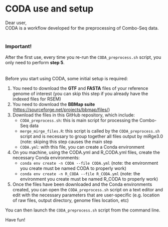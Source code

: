 # CODA use and setup

Dear user,<br/>CODA is a workflow developed for the preprocessing of Combo-Seq data.
<br/>
<br/>
### Important!
After the first use, every time you re-run the `CODA_preprocess.sh` script, you only need to perform **step 5**.
<br/>
<br/>
<br/>
Before you start using CODA, some initial setup is required:
1. You need to download the **GTF** and **FASTA** files of your reference genome of interest (you can skip this step if you already have the indexed files for RSEM)
2. You need to download the **BBMap suite** (https://sourceforge.net/projects/bbmap/files/)
3. Download the files in this GitHub repository, which include: 
    * `CODA_preprocess.sh`: this is main script for processing the Combo-Seq data 
    * `merge_mirge_files.R`: this script is called by the `CODA_preprocess.sh` script and is necessary to group together all files output by miRge3.0 (note: skiping this step causes the main step
    * `CODA.yml`: with this file, you can create a Conda environment 
 4. On you machine, using the CODA.yml and R_CODA.yml files, create the necessary Conda environments:
    * `conda env create -n CODA --file CODA.yml` (note: the environment you create must be named CODA to properly work)
    * `conda env create -n R_CODA --file R_CODA.yml` (note: the environment you create must be named R_CODA to properly work)
5. Once the files have been downloaded and the Conda environments created, you can open the `CODA_preprocess.sh` script on a text editor and edit with the necessary parameters that are user-specific (e.g. location of raw files, output directory, genome files location, etc)

You can then launch the `CODA_preprocess.sh` script from the command line.

Have fun!

